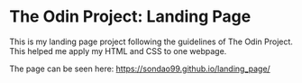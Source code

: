 # The Odin Project: Landing Page

This is my landing page project following the guidelines of The Odin Project. This helped me apply my HTML and CSS to one webpage.

The page can be seen here: https://sondao99.github.io/landing_page/
